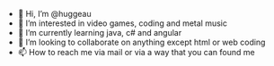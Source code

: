 - 👋 Hi, I’m @huggeau
- 👀 I’m interested in video games, coding and metal music
- 🌱 I’m currently learning java, c# and angular
- 💞️ I’m looking to collaborate on anything except html or web coding
- 📫 How to reach me via mail or via a way that you can found me

<!---
huggeau/huggeau is a ✨ special ✨ repository because its `README.md` (this file) appears on your GitHub profile.
You can click the Preview link to take a look at your changes.
--->
